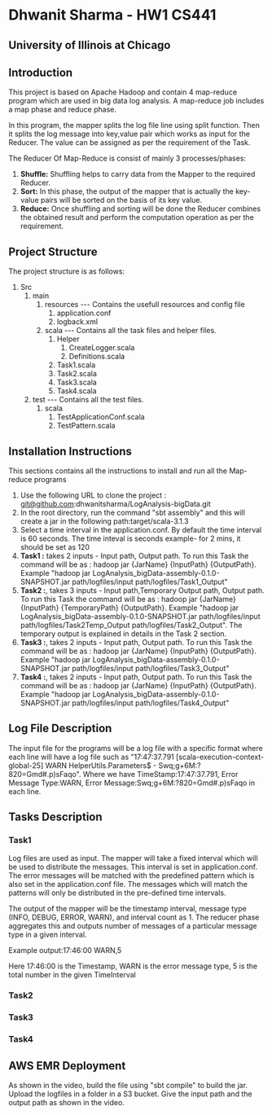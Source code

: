 #  Dhwanit Sharma - HW1 CS441
## University of Illinois at Chicago

## Introduction
This project is based on Apache Hadoop and contain 4 map-reduce program which are used in big data log analysis.
A map-reduce job includes a map phase and reduce phase. 

In this program, the mapper splits the log file line using split function. Then it splits the log message into key,value pair which works as input for the Reducer.
The value can be assigned as per the requirement of the Task.

The Reducer Of Map-Reduce  is consist of mainly 3 processes/phases:
1. **Shuffle:** Shuffling helps to carry data from the Mapper to the required Reducer.
2. **Sort:** In this phase, the output of the mapper that is actually the key-value pairs will be sorted on the basis of its key value.
3. **Reduce:** Once shuffling and sorting will be done the Reducer combines the obtained result and perform the computation operation as per the requirement.

## Project Structure
The project structure is as follows:
1. Src 
   1. main
      1. resources --- Contains the usefull resources and config file
         1. application.conf
         2. logback.xml
      2. scala --- Contains all the task files and helper files.
         1. Helper
            1. CreateLogger.scala
            2. Definitions.scala
         2. Task1.scala
         3. Task2.scala
         4. Task3.scala
         5. Task4.scala
   2. test --- Contains all the test files.
      1. scala
         1. TestApplicationConf.scala
         2. TestPattern.scala

## Installation Instructions
This sections contains all the instructions to install and run all the Map-reduce programs
1. Use the following URL to clone the project : git@github.com:dhwanitsharma/LogAnalysis-bigData.git
2. In the root directory, run the command "sbt assembly" and this will create a jar in the following path:target/scala-3.1.3 
3. Select a time interval in the application.conf. By default the time interval is 60 seconds. The time inteval is seconds example- for 2 mins, it should be set as 120
4. **Task1 :** takes 2 inputs - Input path, Output path. To run this Task the command will be as : hadoop jar {JarName} {InputPath} {OutputPath}. Example "hadoop jar LogAnalysis_bigData-assembly-0.1.0-SNAPSHOT.jar path/logfiles/input path/logfiles/Task1_Output"
5. **Task2 :**, takes 3 inputs - Input path,Temporary Output path, Output path. To run this Task the command will be as : hadoop jar {JarName} {InputPath} {TemporaryPath} {OutputPath}. Example "hadoop jar LogAnalysis_bigData-assembly-0.1.0-SNAPSHOT.jar path/logfiles/input path/logfiles/Task2Temp_Output path/logfiles/Task2_Output". The temporary output is explained in details in the Task 2 section.
6. **Task3 :**, takes 2 inputs - Input path, Output path. To run this Task the command will be as : hadoop jar {JarName} {InputPath} {OutputPath}. Example "hadoop jar LogAnalysis_bigData-assembly-0.1.0-SNAPSHOT.jar path/logfiles/input path/logfiles/Task3_Output"
7. **Task4 :**, takes 2 inputs - Input path, Output path. To run this Task the command will be as : hadoop jar {JarName} {InputPath} {OutputPath}. Example "hadoop jar LogAnalysis_bigData-assembly-0.1.0-SNAPSHOT.jar path/logfiles/input path/logfiles/Task4_Output"

## Log File Description
The input file for the programs will be a log file with a specific format where each line will have a log file such as "17:47:37.791 [scala-execution-context-global-25] WARN  HelperUtils.Parameters$ - Swq;g+6M:?820=Gmd#.p)sFaqo". 
Where we have TimeStamp:17:47:37.791, Error Message Type:WARN, Error Message:Swq;g+6M:?820=Gmd#.p)sFaqo in each line.

## Tasks Description
### Task1
Log files are used as input. The mapper will take a fixed interval which will be used to distribute the messages. This interval is set in application.conf. The error messages will be matched with the predefined pattern which is also set in the application.conf file.
The messages which will match the patterns will only be distributed in the pre-defined time intervals.

The output of the mapper will be the timestamp interval, message type  (INFO, DEBUG, ERROR, WARN), and interval count as 1. The reducer phase aggregates this and outputs number of messages of a particular message type in a given interval.

Example output:17:46:00 WARN,5

Here 17:46:00 is the Timestamp, WARN is the error message type, 5 is the total number in the given TimeInterval
### Task2
### Task3
### Task4

## AWS EMR Deployment
As shown in the video, build the file using "sbt compile" to build the jar. Upload the logfiles in a folder in a S3 bucket.
Give the input path and the output path as shown in the video.
